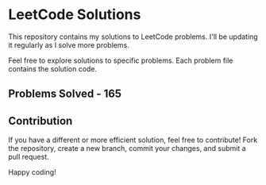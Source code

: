 # LeetCode Solutions

This repository contains my solutions to LeetCode problems. I'll be updating it regularly as I solve more problems.

Feel free to explore solutions to specific problems. Each problem file contains the solution code.

## Problems Solved - 165

## Contribution

If you have a different or more efficient solution, feel free to contribute! Fork the repository, create a new branch, commit your changes, and submit a pull request.

Happy coding!